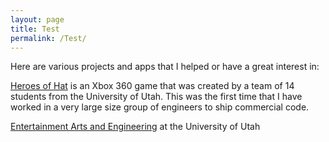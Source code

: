 ```yaml
---
layout: page
title: Test
permalink: /Test/
---
```


Here are various projects and apps that I helped or have a great interest in:

[Heroes of Hat][hohSite] is an Xbox 360 game that was created by a team of 14 students from the
University of Utah. This was the first time that I have worked in a very large size
group of engineers to ship commercial code.

[Entertainment Arts and Engineering][eaeSite] at the University of Utah

[hohSite]: http://eae.utah.edu/tag/heroes-of-hat/
[eaeSite]: http://eae.utah.edu/
